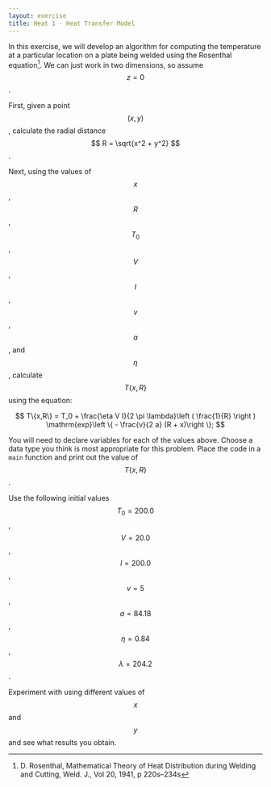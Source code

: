 ```yaml
---
layout: exercise
title: Heat 1 - Heat Transfer Model
---
```


In this exercise, we will develop an algorithm for computing the temperature at a particular location on a plate being welded using the Rosenthal equation[^1]. We can just work in two dimensions, so assume $$ z = 0 $$.

First, given a point $$ (x, y) $$, calculate the radial distance $$ R = \sqrt{x^2 + y^2} $$.

Next, using the values of $$ x $$, $$ R $$, $$ T_0 $$, $$ V $$, $$ I $$, $$ v $$, $$ a $$, and $$ \eta $$, calculate $$ T\{x,R\} $$ using the 
equation:

$$
T\{x,R\} = T_0 + \frac{\eta V I}{2 \pi \lambda}\left ( \frac{1}{R} \right ) \mathrm{exp}\left \{ - \frac{v}{2 a} (R + x)\right \};
$$

You will need to declare variables for each of the values above. Choose a data type you think is most appropriate for this problem. Place the code 
in a `main` function and print out the value of $$ T\{x,R\} $$. 

Use the following initial values $$ T_0 = 200.0 $$, $$ V = 20.0 $$, $$ I = 200.0 $$, $$ v = 5 $$, $$ a = 84.18 $$, $$ \eta = 0.84 $$, $$ \lambda = 204.2 $$.

Experiment with using different values of $$ x $$ and $$ y $$ and see what results you obtain.

[^1]: D. Rosenthal, Mathematical Theory of Heat Distribution during Welding and Cutting, Weld. J., Vol 20, 1941, p 220s–234s
